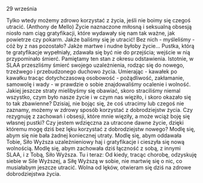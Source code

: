 29 września

Tylko wtedy możemy zdrowo korzystać z życia, jeśli nie boimy się czegoś utracić. (Anthony de Mello)
 Życie naznaczone miłosną i seksualną obsesją niosło nam ciąg gratyfikacji, które wydawały się nam tak ważne, jak powietrze czy pokarm. Jakże baliśmy się je utracić! Bez nich - myśleliśmy - cóż by z nas pozostało? Jakże martwe i nudne byłoby życie... Pustka, którą te gratyfikacje wypełniały, zdawała się być nie do przejścia; wejście w nią przypominało śmierć. Pamiętamy ten stan z okresu odstawienia. Istotnie, w SLAA przeszliśmy śmierć swojego uzależnienia, rodząc się do nowego, trzeźwego i przebudzonego duchowo życia. Umierając - kawałek po kawałku tracąc dotychczasową osobowość - pożądliwość, zakłamanie, samowolę i wady - w prawdzie o sobie znajdowaliśmy ocalenie i wolność. Jakiej jeszcze straty mielibyśmy się obawiać, skoro straciliśmy niemal wszystko, czym było nasze życie i w czym nas więziło, i skoro okazało się to tak zbawienne? Dzisiaj, nie bojąc się, że coś utracimy lub czegoś nie zaznamy, możemy w zdrowy sposób korzystać z dobrodziejstw życia.
 Czy rezygnuję z zachowań i obsesji, które mnie więziły, a może wciąż boję się własnej pustki? Czy jestem wdzięczna za utracone dawne życie, dzięki któremu mogę dziś bez lęku korzystać z dobrodziejstw nowego?
Modlę się, abym się nie bała żadnej koniecznej utraty. Modlę się, abym oddawała
Tobie, Siło Wyższa uzależnieniowy haj i gratyfikacje i cieszyła się nową wolnością. Modlę się, abym zachowała dziś łączność z sobą, z innymi SLAA, i z Tobą, Siło Wyższa.
 Tu i teraz: Od kiedy, tracąc chorobę, odzyskuję siebie w Sile Wyższej, a Siłę Wyższą w sobie, nie martwię się o nic, co musiałabym jeszcze utracić. Wolna od lęków, otwieram się dziś na zdrowe dobrodziejstwa życia.
